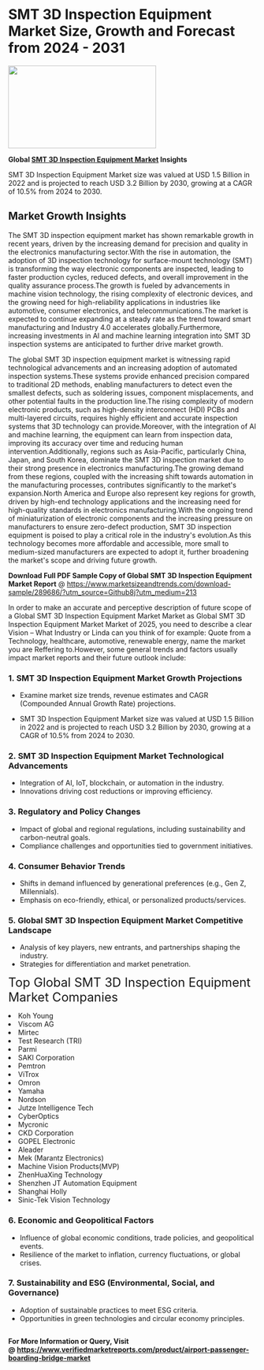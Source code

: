 <H1>SMT 3D Inspection Equipment Market Size, Growth and Forecast from 2024 - 2031</H1><img class="aligncenter size-medium wp-image-584254" src="https://thirdeyenews.in/wp-content/uploads/2024/09/Global-Market-Research-300x168.jpeg" alt="" width="300" height="168" /><p><strong>Global&nbsp;<a href="https://www.marketsizeandtrends.com/download-sample/289686/?utm_source=Github8j?utm_medium=213">SMT 3D Inspection Equipment Market</a> Insights</strong></p><p>SMT 3D Inspection Equipment Market size was valued at USD 1.5 Billion in 2022 and is projected to reach USD 3.2 Billion by 2030, growing at a CAGR of 10.5% from 2024 to 2030.</p><p><h2>Market Growth Insights</h2> <p>The SMT 3D inspection equipment market has shown remarkable growth in recent years, driven by the increasing demand for precision and quality in the electronics manufacturing sector.With the rise in automation, the adoption of 3D inspection technology for surface-mount technology (SMT) is transforming the way electronic components are inspected, leading to faster production cycles, reduced defects, and overall improvement in the quality assurance process.The growth is fueled by advancements in machine vision technology, the rising complexity of electronic devices, and the growing need for high-reliability applications in industries like automotive, consumer electronics, and telecommunications.The market is expected to continue expanding at a steady rate as the trend toward smart manufacturing and Industry 4.0 accelerates globally.Furthermore, increasing investments in AI and machine learning integration into SMT 3D inspection systems are anticipated to further drive market growth.</p> <p>The global SMT 3D inspection equipment market is witnessing rapid technological advancements and an increasing adoption of automated inspection systems.These systems provide enhanced precision compared to traditional 2D methods, enabling manufacturers to detect even the smallest defects, such as soldering issues, component misplacements, and other potential faults in the production line.The rising complexity of modern electronic products, such as high-density interconnect (HDI) PCBs and multi-layered circuits, requires highly efficient and accurate inspection systems that 3D technology can provide.Moreover, with the integration of AI and machine learning, the equipment can learn from inspection data, improving its accuracy over time and reducing human intervention.Additionally, regions such as Asia-Pacific, particularly China, Japan, and South Korea, dominate the SMT 3D inspection market due to their strong presence in electronics manufacturing.The growing demand from these regions, coupled with the increasing shift towards automation in the manufacturing processes, contributes significantly to the market's expansion.North America and Europe also represent key regions for growth, driven by high-end technology applications and the increasing need for high-quality standards in electronics manufacturing.With the ongoing trend of miniaturization of electronic components and the increasing pressure on manufacturers to ensure zero-defect production, SMT 3D inspection equipment is poised to play a critical role in the industry's evolution.As this technology becomes more affordable and accessible, more small to medium-sized manufacturers are expected to adopt it, further broadening the market's scope and driving future growth.</p> <p><span class=""><strong>Download Full PDF Sample Copy of Global SMT 3D Inspection Equipment Market Report</strong> @ <a href="https://www.marketsizeandtrends.com/download-sample/289686/?utm_source=Github8j?utm_medium=213" target="_blank">https://www.marketsizeandtrends.com/download-sample/289686/?utm_source=Github8j?utm_medium=213</a></span></p><p>In order to make an accurate and perceptive description of future scope of a Global&nbsp;SMT 3D Inspection Equipment Market Market as Global&nbsp;SMT 3D Inspection Equipment Market Market of 2025, you need to describe a clear Vision &ndash; What Industry or Linda can you think of for example: Quote from a Technology, healthcare, automotive, renewable energy, name the market you are Reffering to.However, some general trends and factors usually impact market reports and their future outlook include:</p><h3>1.&nbsp;<strong>SMT 3D Inspection Equipment Market Growth Projections</strong></h3><ul><li>Examine market size trends, revenue estimates and CAGR (Compounded Annual Growth Rate) projections.</li><li><p>SMT 3D Inspection Equipment Market size was valued at USD 1.5 Billion in 2022 and is projected to reach USD 3.2 Billion by 2030, growing at a CAGR of 10.5% from 2024 to 2030.</p></li></ul><h3>2.&nbsp;<strong>SMT 3D Inspection Equipment Market Technological Advancements</strong></h3><ul><li>Integration of AI, IoT, blockchain, or automation in the industry.</li><li>Innovations driving cost reductions or improving efficiency.</li></ul><h3>3.&nbsp;<strong>Regulatory and Policy Changes</strong></h3><ul><li>Impact of global and regional regulations, including sustainability and carbon-neutral goals.</li><li>Compliance challenges and opportunities tied to government initiatives.</li></ul><h3>4.&nbsp;<strong>Consumer Behavior Trends</strong></h3><ul><li>Shifts in demand influenced by generational preferences (e.g., Gen Z, Millennials).</li><li>Emphasis on eco-friendly, ethical, or personalized products/services.</li></ul><h3>5.&nbsp;<strong>Global SMT 3D Inspection Equipment Market Competitive Landscape</strong></h3><ul><li>Analysis of key players, new entrants, and partnerships shaping the industry.</li><li>Strategies for differentiation and market penetration.</li></ul><p data-pm-slice="1 1 []"><span style="color: inherit; font-family: inherit; font-size: 25px;">Top Global SMT 3D Inspection Equipment Market Companies</span></p><div class="" data-test-id=""><p><li>Koh Young</li><li> Viscom AG</li><li> Mirtec</li><li> Test Research (TRI)</li><li> Parmi</li><li> SAKI Corporation</li><li> Pemtron</li><li> ViTrox</li><li> Omron</li><li> Yamaha</li><li> Nordson</li><li> Jutze Intelligence Tech</li><li> CyberOptics</li><li> Mycronic</li><li> CKD Corporation</li><li> GOPEL Electronic</li><li> Aleader</li><li> Mek (Marantz Electronics)</li><li> Machine Vision Products(MVP)</li><li> ZhenHuaXing Technology</li><li> Shenzhen JT Automation Equipment</li><li> Shanghai Holly</li><li> Sinic-Tek Vision Technology</li></p></div><h3>6.&nbsp;<strong>Economic and Geopolitical Factors</strong></h3><ul><li>Influence of global economic conditions, trade policies, and geopolitical events.</li><li>Resilience of the market to inflation, currency fluctuations, or global crises.</li></ul><h3>7.&nbsp;<strong>Sustainability and ESG (Environmental, Social, and Governance)</strong></h3><ul><li>Adoption of sustainable practices to meet ESG criteria.</li><li>Opportunities in green technologies and circular economy principles.</li></ul><h2><strong style="font-size: 14px;">For More Information or Query, Visit @&nbsp;</strong><a style="background-color: #ffffff; font-size: 14px;" href="https://www.marketsizeandtrends.com/report/smt-3d-inspection-equipment-market/" target="_blank">https://www.verifiedmarketreports.com/product/airport-passenger-boarding-bridge-market</a></h2>